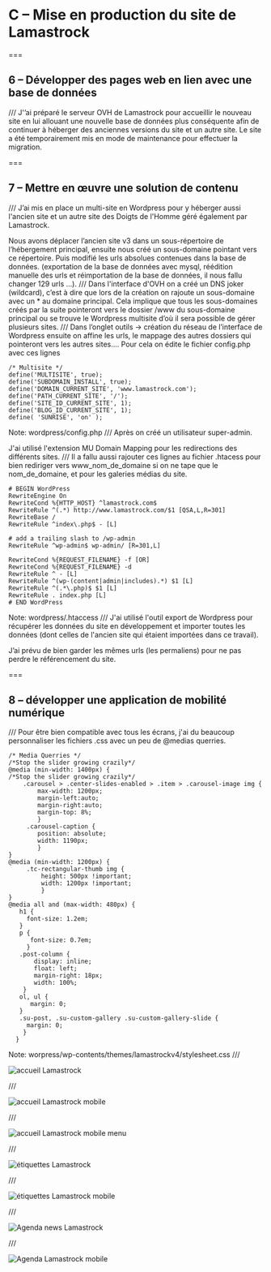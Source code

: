 # C – Mise en production du site de Lamastrock
===
## 6 – Développer des pages web en lien avec une base de données
///
J'’ai préparé le serveur OVH de Lamastrock pour accueillir le nouveau site en lui allouant une nouvelle base de données plus conséquente afin de continuer à héberger des anciennes versions du site et un autre site. Le site a été temporairement mis en mode de maintenance pour effectuer la migration.

===
## 7 – Mettre en œuvre une solution de contenu
///
J’ai mis en place un multi-site en Wordpress pour y héberger aussi l'ancien site et un autre site des Doigts de l'Homme géré également par Lamastrock.

Nous avons déplacer l’ancien site v3 dans un sous-répertoire de l’hébergement principal, ensuite nous créé un sous-domaine pointant vers ce répertoire. Puis modifié les urls absolues contenues dans la base de données. (exportation de la base de données avec mysql, réédition manuelle des urls et réimportation de la base de données, il nous fallu changer 129 urls …).
///
Dans l'interface d'OVH on a créé un DNS joker (wildcard), c’est à dire que lors de la création on rajoute un sous-domaine avec un *   au domaine principal. Cela implique que tous les sous-domaines créés par la suite pointeront vers le dossier /www du sous-domaine principal ou se trouve le Wordpress multisite d’où il sera possible de gérer plusieurs sites.
///
Dans l’onglet outils -> création du réseau de l’interface de Wordpress ensuite on affine les urls, le mappage des autres dossiers qui pointeront vers les autres sites.…
Pour cela on édite le fichier config.php avec ces lignes
```
/* Multisite */
define('MULTISITE', true);
define('SUBDOMAIN_INSTALL', true);
define('DOMAIN_CURRENT_SITE', 'www.lamastrock.com');
define('PATH_CURRENT_SITE', '/');
define('SITE_ID_CURRENT_SITE', 1);
define('BLOG_ID_CURRENT_SITE', 1);
define( 'SUNRISE', 'on' );
```
Note: wordpress/config.php
///
Après on créé un utilisateur super-admin. 

J'ai utilisé l'extension MU Domain Mapping pour les redirections des différents sites.
///
Il a fallu aussi rajouter ces lignes au fichier .htacess pour bien rediriger vers www_nom_de_domaine si on ne tape que le nom_de_domaine, et pour les galeries médias du site.
```
# BEGIN WordPress
RewriteEngine On
RewriteCond %{HTTP_HOST} ^lamastrock.com$
RewriteRule ^(.*) http://www.lamastrock.com/$1 [QSA,L,R=301]
RewriteBase /
RewriteRule ^index\.php$ - [L]

# add a trailing slash to /wp-admin
RewriteRule ^wp-admin$ wp-admin/ [R=301,L]

RewriteCond %{REQUEST_FILENAME} -f [OR]
RewriteCond %{REQUEST_FILENAME} -d
RewriteRule ^ - [L]
RewriteRule ^(wp-(content|admin|includes).*) $1 [L]
RewriteRule ^(.*\.php)$ $1 [L]
RewriteRule . index.php [L]
# END WordPress
```
Note: wordpress/.htaccess
///
J'ai utilisé l'outil export de Wordpress pour récupérer les données du site en développement et importer toutes les données (dont celles de l'ancien site qui étaient importées dans ce travail). 

J’ai prévu de bien garder les mêmes urls (les permaliens) pour ne pas perdre le référencement du site.

===
## 8 – développer  une application de mobilité numérique
///
Pour être bien compatible avec tous les écrans, j'ai du beaucoup personnaliser les fichiers .css avec un peu de @medias querries.

```
/* Media Querries */
/*Stop the slider growing crazily*/
@media (min-width: 1400px) {
/*Stop the slider growing crazily*/
    .carousel > .center-slides-enabled > .item > .carousel-image img {
        max-width: 1200px;
        margin-left:auto;
        margin-right:auto;
        margin-top: 8%; 
        }
     .carousel-caption {
        position: absolute;
        width: 1190px;                           
        }
}
@media (min-width: 1200px) {
     .tc-rectangular-thumb img {
         height: 500px !important;
         width: 1200px !important;
         }
}
@media all and (max-width: 480px) {
   h1 {
     font-size: 1.2em;
   }
   p {
      font-size: 0.7em;
     }
   .post-column {
       display: inline;
       float: left;
       margin-right: 18px;
       width: 100%;
    }
   ol, ul {
      margin: 0;
   }
   .su-post, .su-custom-gallery .su-custom-gallery-slide {
     margin: 0;
    }   
  }
```
Note: worpress/wp-contents/themes/lamastrockv4/stylesheet.css
///

![accueil Lamastrock](images/lam-acc.png "Acceuil Lamastrock")

///

![accueil Lamastrock mobile](images/lam-acc-mob.png "Acceuil Lamastrock mobile")

///

![accueil Lamastrock mobile menu](images/lamastrock-mobile-menu.png "Acceuil Lamastrock mobile menu")

///

![étiquettes Lamastrock](images/lamastrock-etiquettes.png "étiquettes Lamastrock")

///

![étiquettes Lamastrock mobile](images/lam-et-mob.png "étiquettes Lamastrock mobile")

///

![Agenda news Lamastrock](images/lamastrock-agenda-news.png "Agenda news lamastrock mobile")

///

![Agenda Lamastrock mobile](images/lam-agenda-mob.png "Agenda amastrock mobile")
